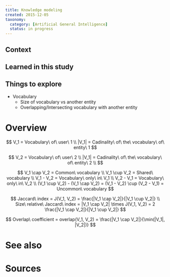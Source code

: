 ```yaml
---
title: Knowledge modeling
created: 2015-12-05
taxonomy:
  category: [Artificial General Intelligence]
  status: in progress
---
```


## Context

## Learned in this study

## Things to explore

* Vocabulary
    * Size of vocabulary vs another entity
    * Overlapping/Intersecting vocabulary with another entity

# Overview

$$
V_1 = Vocabulary\ of\ user\ 1 \\
|V_1| = Cadinality\ of\ the\ vocabulary\ of\ entity\ 1
$$

$$
V_2 = Vocabulary\ of\ user\ 2 \\
|V_1| = Cadinality\ of\ the\ vocabulary\ of\ entity\ 2 \\
$$

$$
V_1 \cap V_2 = Common\ vocabulary \\
V_1 \cup V_2 = Shared\ vocabulary \\
V_1 - V_2 = Vocabulary\ only\ in\ V_1 \\
V_2 - V_1 = Vocabulary\ only\ in\ V_2 \\
(V_1 \cup V_2) - (V_1 \cap V_2) = (V_1 - V_2) \cup (V_2 - V_1) = Uncommon\ vocabulary
$$

$$
Jaccard\ index = J(V_1, V_2) = \frac{|V_1 \cap V_2|}{|V_1 \cup V_2|} \\
Size\ relative\ Jaccard\ index = |V_1 \cap V_2| \times J(V_1, V_2) = 2 \frac{|V_1 \cap V_2|}{|V_1 \cup V_2|}
$$

$$
Overlap\ coefficient = overlap(V_1, V_2) = \frac{|V_1 \cap V_2|}{\min(|V_1|, |V_2|)}
$$

# See also

# Sources

